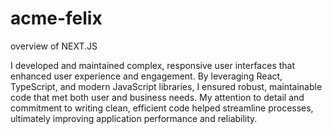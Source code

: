 # acme-felix

overview of NEXT.JS

I developed and maintained complex, responsive user interfaces that enhanced user experience and engagement. By leveraging React, TypeScript, and modern JavaScript libraries, I ensured robust, maintainable code that met both user and business needs. My attention to detail and commitment to writing clean, efficient code helped streamline processes, ultimately improving application performance and reliability.
